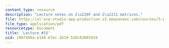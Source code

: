 ```yaml
---
content_type: resource
description: "Lecture notes on 2\u220F and 2\u2211 matrices."
file: https://ol-ocw-studio-app-production.s3.amazonaws.com/courses/5-80-small-molecule-spectroscopy-and-dynamics-fall-2008/1987498ae14667ec2b19510c0300fd19_15_580ln_fa08.pdf
file_type: application/pdf
resourcetype: Document
title: 'Lecture #15'
uid: 1987498a-e146-67ec-2b19-510c0300fd19
---
```

